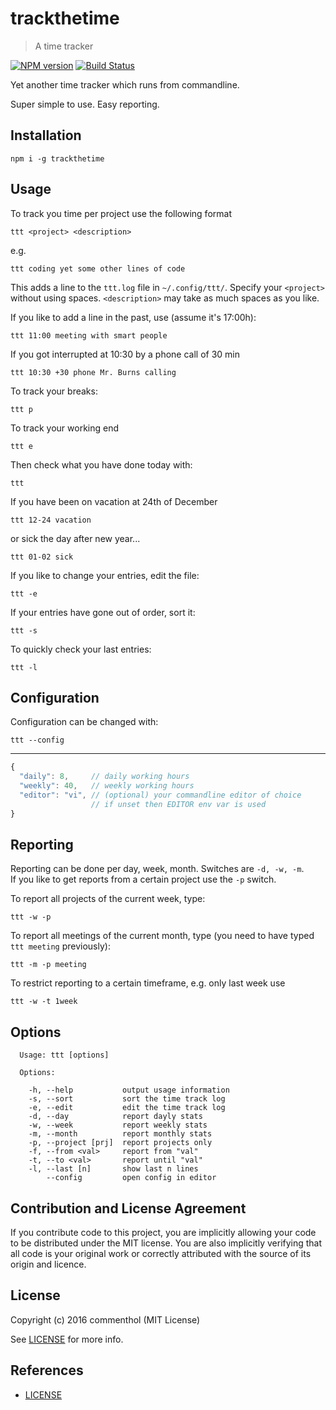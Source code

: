 # trackthetime

> A time tracker

[![NPM version](https://badge.fury.io/js/trackthetime.svg)](https://www.npmjs.com/package/trackthetime/)
[![Build Status](https://secure.travis-ci.org/commenthol/trackthetime.svg?branch=master)](https://travis-ci.org/commenthol/trackthetime)

Yet another time tracker which runs from commandline.

Super simple to use. Easy reporting.

## Installation

    npm i -g trackthetime

## Usage

To track you time per project use the following format

    ttt <project> <description>

e.g.

    ttt coding yet some other lines of code

This adds a line to the `ttt.log` file in `~/.config/ttt/`.
Specify your `<project>` without using spaces. `<description>` may take as much spaces as you like.

If you like to add a line in the past, use (assume it's 17:00h):

    ttt 11:00 meeting with smart people

If you got interrupted at 10:30 by a phone call of 30 min

    ttt 10:30 +30 phone Mr. Burns calling

To track your breaks:

    ttt p

To track your working end

    ttt e

Then check what you have done today with:

    ttt

If you have been on vacation at 24th of December

    ttt 12-24 vacation

or sick the day after new year...

    ttt 01-02 sick

If you like to change your entries, edit the file:

    ttt -e

If your entries have gone out of order, sort it:

    ttt -s

To quickly check your last entries:

    ttt -l

## Configuration

Configuration can be changed with:

    ttt --config
    
---
    
```js
{
  "daily": 8,     // daily working hours
  "weekly": 40,   // weekly working hours
  "editor": "vi", // (optional) your commandline editor of choice 
                  // if unset then EDITOR env var is used
}
```

## Reporting

Reporting can be done per day, week, month. Switches are `-d, -w, -m`.  
If you like to get reports from a certain project use the `-p` switch.

To report all projects of the current week, type:

    ttt -w -p

To report all meetings of the current month, type (you need to have typed `ttt meeting` previously):

    ttt -m -p meeting

To restrict reporting to a certain timeframe, e.g. only last week use

    ttt -w -t 1week

## Options

```
  Usage: ttt [options]

  Options:

    -h, --help           output usage information
    -s, --sort           sort the time track log
    -e, --edit           edit the time track log
    -d, --day            report dayly stats
    -w, --week           report weekly stats
    -m, --month          report monthly stats
    -p, --project [prj]  report projects only
    -f, --from <val>     report from "val"
    -t, --to <val>       report until "val"
    -l, --last [n]       show last n lines
        --config         open config in editor
```

## Contribution and License Agreement

If you contribute code to this project, you are implicitly allowing your
code to be distributed under the MIT license. You are also implicitly
verifying that all code is your original work or correctly attributed
with the source of its origin and licence.

## License

Copyright (c) 2016 commenthol (MIT License)

See [LICENSE][] for more info.

## References

<!-- !ref -->

* [LICENSE][LICENSE]

<!-- ref! -->

[LICENSE]: ./LICENSE
